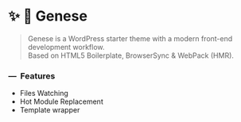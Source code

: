 # :sparkles: :volcano: Genese

> Genese is a WordPress starter theme with a modern front-end development workflow.<br> Based on HTML5 Boilerplate, BrowserSync & WebPack (HMR).

### —  Features

* Files Watching
* Hot Module Replacement
* Template wrapper
